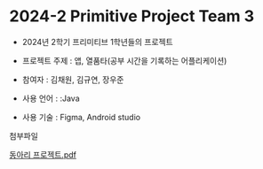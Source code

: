 # 2024-2 Primitive Project Team 3
- 2024년 2학기 프리미티브 1학년들의 프로젝트

- 프로젝트 주제 : 앱, 열품타(공부 시간을 기록하는 어플리케이션)

- 참여자 : 김채원, 김규연, 장우준

- 사용 언어 : :Java

- 사용 기술 : Figma, Android studio



첨부파일
  
  [동아리 프로젝트.pdf](https://github.com/user-attachments/files/18037635/default.pdf)

